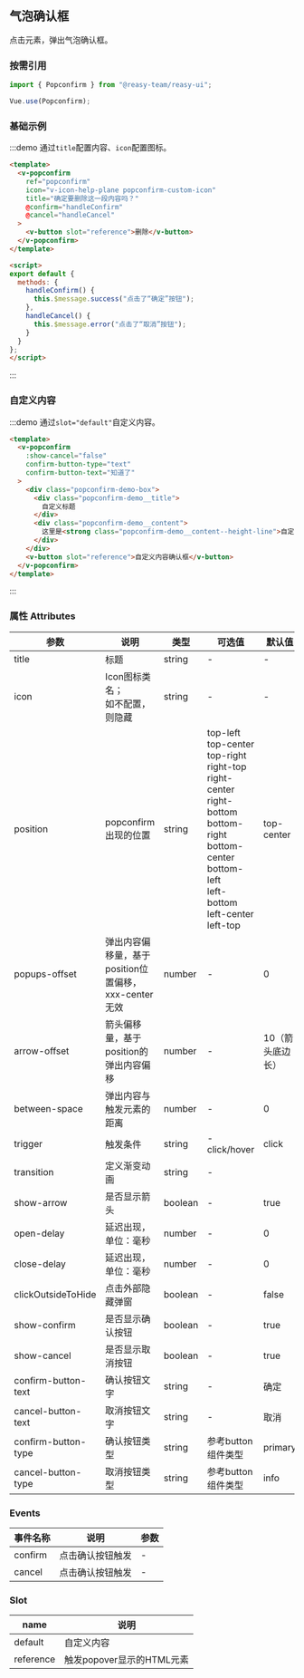 ## 气泡确认框

点击元素，弹出气泡确认框。

### 按需引用

```js
import { Popconfirm } from "@reasy-team/reasy-ui";

Vue.use(Popconfirm);
```

### 基础示例

:::demo 通过`title`配置内容、`icon`配置图标。

```html
<template>
  <v-popconfirm
    ref="popconfirm"
    icon="v-icon-help-plane popconfirm-custom-icon"
    title="确定要删除这一段内容吗？"
    @confirm="handleConfirm"
    @cancel="handleCancel"
  >
    <v-button slot="reference">删除</v-button>
  </v-popconfirm>
</template>

<script>
export default {
  methods: {
    handleConfirm() {
      this.$message.success("点击了“确定”按钮");
    },
    handleCancel() {
      this.$message.error("点击了“取消”按钮");
    }
  }
};
</script>
```

:::


### 自定义内容

:::demo 通过`slot="default"`自定义内容。

```html
<template>
  <v-popconfirm
    :show-cancel="false"
    confirm-button-type="text"
    confirm-button-text="知道了"
  >
    <div class="popconfirm-demo-box">
      <div class="popconfirm-demo__title">
        自定义标题
      </div>
      <div class="popconfirm-demo__content">
        这里是<strong class="popconfirm-demo__content--height-line">自定义自定义自定义自定义</strong>内容
      </div>
    </div>
    <v-button slot="reference">自定义内容确认框</v-button>
  </v-popconfirm>
</template>
```

:::




### 属性 Attributes

| 参数                | 说明                                                 | 类型    | 可选值                                                                                                                                                                                  | 默认值           |
| ------------------- | ---------------------------------------------------- | ------- | --------------------------------------------------------------------------------------------------------------------------------------------------------------------------------------- | ---------------- |
| title               | 标题                                                 | string  | -                                                                                                                                                                                       | -                |
| icon                | Icon图标类名；<br /> 如不配置，则隐藏                | string  | -                                                                                                                                                                                       | -                |
| position            | popconfirm出现的位置                                 | string  | top-left<br/>top-center<br/> top-right<br/>right-top<br/>right-center<br/>right-bottom<br/>bottom-right<br/> bottom-center<br/>bottom-left<br/>left-bottom<br/>left-center<br/>left-top | top-center       |
| popups-offset       | 弹出内容偏移量，基于position位置偏移，xxx-center无效 | number  | -                                                                                                                                                                                       | 0                |
| arrow-offset        | 箭头偏移量，基于position的弹出内容偏移               | number  | -                                                                                                                                                                                       | 10（箭头底边长） |
| between-space       | 弹出内容与触发元素的距离                             | number  | -                                                                                                                                                                                       | 0                |
| trigger             | 触发条件                                             | string  | -                                                                                                                        click/hover                                                    | click            |
| transition          | 定义渐变动画                                         | string  | -                                                                                                                                                                                       |                  |
| show-arrow          | 是否显示箭头                                         | boolean | -                                                                                                                                                                                       | true             |
| open-delay          | 延迟出现，单位：毫秒                                 | number  | -                                                                                                                                                                                       | 0                |
| close-delay         | 延迟出现，单位：毫秒                                 | number  | -                                                                                                                                                                                       | 0                |
| clickOutsideToHide  | 点击外部隐藏弹窗                                     | boolean | -                                                                                                                                                                                       | false            |
| show-confirm        | 是否显示确认按钮                                     | boolean | -                                                                                                                                                                                       | true             |
| show-cancel         | 是否显示取消按钮                                     | boolean | -                                                                                                                                                                                       | true             |
| confirm-button-text | 确认按钮文字                                         | string  | -                                                                                                                                                                                       | 确定             |
| cancel-button-text  | 取消按钮文字                                         | string  | -                                                                                                                                                                                       | 取消             |
| confirm-button-type | 确认按钮类型                                         | string  | 参考button组件类型                                                                                                                                                                      | primary          |
| cancel-button-type  | 取消按钮类型                                         | string  | 参考button组件类型                                                                                                                                                                      | info             |

### Events

| 事件名称 | 说明             | 参数 |
| -------- | ---------------- | ---- |
| confirm  | 点击确认按钮触发 | -    |
| cancel   | 点击确认按钮触发 | -    |


### Slot

| name      | 说明                      |
| --------- | ------------------------- |
| default   | 自定义内容                |
| reference | 触发popover显示的HTML元素 |